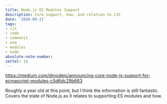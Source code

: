 ```yaml
---
title: Node.js ES Modules Support
description: Core support, how, and relation to CJS
date: '2020-09-21'
tags:
- cjs
- code
- commonjs
- esm
- modules
- node
absolute-note-number: 
zettel: 18
---
```




https://medium.com/@nodejs/announcing-core-node-js-support-for-ecmascript-modules-c5d6dc29b663



Roughly a year old at this point, but I think the information is still fantastic. Covers the state of Node.js as it relates to supporting ES modules and how.
